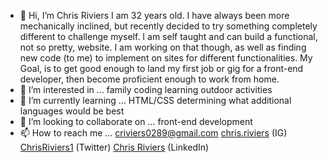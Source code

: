 - 👋 Hi, I’m Chris Riviers
        I am 32 years old. I have always been more mechanically inclined, but recently decided to try something completely different to challenge myself. I am self taught and
        can build a functional, not so pretty, website. I am working on that though, as well as finding new code (to me) to implement on sites for different functionalities. 
        My Goal, is to get good enough to land my first job or gig for a front-end developer, then become proficient enough to work from home. 
- 👀 I’m interested in ...
        family
        coding
        learning
        outdoor activities
- 🌱 I’m currently learning ...
        HTML/CSS
        determining what additional languages would be best
- 💞️ I’m looking to collaborate on ...
        front-end development 
- 📫 How to reach me ...
        criviers0289@gmail.com
        <a href="https://www.instagram.com/chris.riviers/" target="_blank">chris.riviers</a> (IG)
        <a href="https://twitter.com/ChrisRiviers1" target="_blank">ChrisRiviers1</a> (Twitter)
        <a href="https://www.linkedin.com/in/chris-riviers/" target="_blank">Chris Riviers</a> (LinkedIn)
        
        

<!---
criviers/criviers is a ✨ special ✨ repository because its `README.md` (this file) appears on your GitHub profile.
You can click the Preview link to take a look at your changes.
--->

